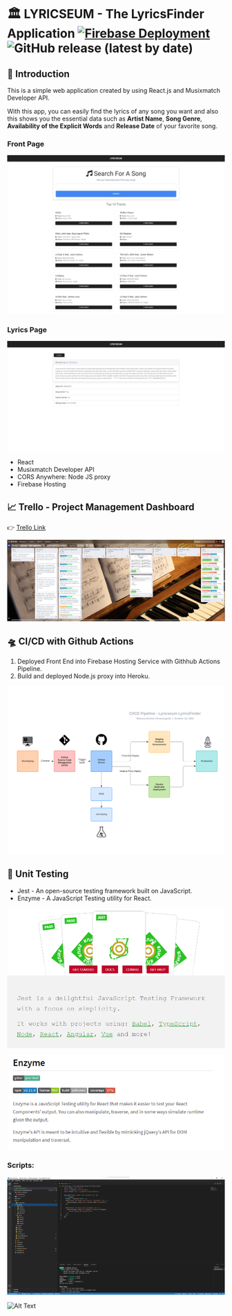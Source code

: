 # :classical_building: LYRICSEUM - The LyricsFinder Application [![Firebase Deployment](https://github.com/NSBM-SPM-2021/github-basics-wdhenarangoda/actions/workflows/workflow.yml/badge.svg)](https://github.com/NSBM-SPM-2021/github-basics-wdhenarangoda/actions/workflows/workflow.yml) ![GitHub release (latest by date)](https://img.shields.io/github/v/release/NSBM-SPM-2021/github-basics-wdhenarangoda)

## :dart: Introduction

This is a simple web application created by using React.js and Musixmatch Developer API. 

With this app, you can easily find the lyrics of any song you want and also this shows you the essential data such as **Artist Name**, **Song Genre**, **Availability of the Explicit Words** and **Release Date** of your favorite song.

### Front Page
![](src/images/frontpage-UI.png)

### Lyrics Page
![](src/images/lyricspage-UI.png)


* React
* Musixmatch Developer API
* CORS Anywhere: Node JS proxy
* Firebase Hosting

## :chart_with_upwards_trend: Trello - Project Management Dashboard
:point_right: [Trello Link](https://trello.com/b/Uq3h43I8/lyricseum-web-application) <br/>

![](src/images/trello.png)

## :flying_saucer: CI/CD with Github Actions
1. Deployed Front End into Firebase Hosting Service with Githhub Actions Pipeline.
2. Build and deployed Node.js proxy into Heroku. <br/>

![](src/images/CICD-pipeline.png)

## :test_tube: Unit Testing
* Jest - An open-source testing framework built on JavaScript.
* Enzyme - A JavaScript Testing utility for React.

![](src/images/jest.png)

![](src/images/enzyme.png)

### Scripts:
![](src/images/unit-testing.png) <br/>

![Alt Text](https://media.giphy.com/media/jIWdDlz1s5a7k1o0w0/giphy.gif)

